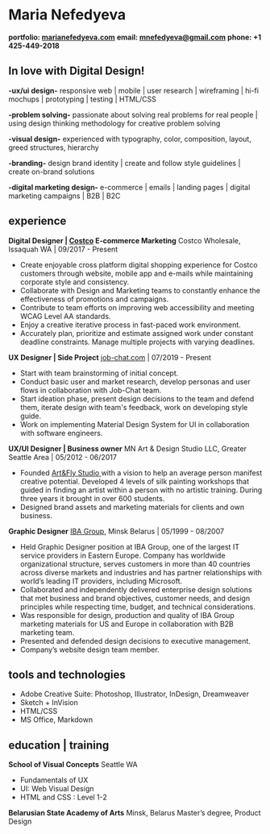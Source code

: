 ﻿# Maria Nefedyeva
**portfolio: [marianefedyeva.com](http://marianefedyeva.com/)**
**email: <mnefedyeva@gmail.com>** 
**phone: +1 425-449-2018**

## In love with Digital Design!

**-ux/ui design-** responsive web | mobile | user research | wireframing | hi-fi mochups |  prototyping | testing |  HTML/CSS 

**-problem solving-**  passionate about solving real problems for real people | using design thinking methodology for creative problem solving

**-visual design-** experienced with typography, color, composition, layout, greed structures, hierarchy

**-branding-** design brand identity | create and follow style guidelines | create on-brand solutions

**-digital marketing design-** e-commerce | emails | landing pages | digital marketing campaigns | B2B | B2C



## experience
**Digital Designer | [Costco](http://costco.com/) E-commerce Marketing**
  Costco Wholesale, Issaquah WA | 09/2017 - Present

- Create enjoyable cross platform digital shopping experience for Costco customers through website, mobile app and e-mails while maintaining corporate style and consistency.
- Collaborate with Design and Marketing teams to constantly enhance the effectiveness of promotions and campaigns.
- Contribute to team efforts on improving web accessibility and meeting WCAG Level AA standards.
- Enjoy a creative iterative process in fast-paced work environment.
- Accurately plan, prioritize and estimate assigned work under constant deadline constraints. Manage multiple projects with varying deadlines.

**UX Designer | Side Project**
[job-chat.com](http://job-chat.com/) | 07/2019 - Present

-   Start with team brainstorming of initial concept.
-   Conduct basic user and market research, develop personas and user flows in collaboration with Job-Chat team.
-   Start ideation phase, present design decisions to the team and defend them, iterate design with team's feedback, work on developing style guide.
-   Work on implementing Material Design System for UI in collaboration with software engineers.

**UX/UI Designer | Business owner**
MN Art & Design Studio LLC, Greater Seattle Area | 05/2012 - 06/2017

-  Founded [Art&Fly Studio ](http://artandfly.com/)  with a vision to help an average person manifest creative potential. Developed 4 levels of silk painting workshops that guided in finding an artist within a person with no artistic training. During three years it brought in over 600 students.
-  Designed brand assets and marketing materials for clients and own business.

**Graphic Designer**
[IBA Group](http://ibagroupit.com/), Minsk Belarus  | 05/1999 - 08/2007

- Held Graphic Designer position at IBA Group, one of the largest IT service providers in Eastern Europe. Company has worldwide organizational structure, serves customers in more than 40 countries across diverse markets and industries and has partner relationships with world’s leading IT providers, including Microsoft.
- Collaborated and independently delivered enterprise design solutions that met business and brand objectives, customer needs, and design principles while respecting time, budget, and technical considerations.
- Was responsible for design, production and quality of IBA Group marketing materials for US and Europe in collaboration with B2B marketing team.
- Presented and defended design decisions to executive management.
- Company’s website design team member.

## tools and technologies
- Adobe Creative Suite: Photoshop, Illustrator, InDesign, Dreamweaver
- Sketch + InVision
- HTML/CSS
- MS Office, Markdown


## education | training

**School of Visual Concepts**
Seattle WA 
- Fundamentals of UX 
- UI: Web Visual Design
- HTML and CSS : Level 1-2

**Belarusian State Academy of Arts**
Minsk, Belarus 
Master’s degree, Product Design









